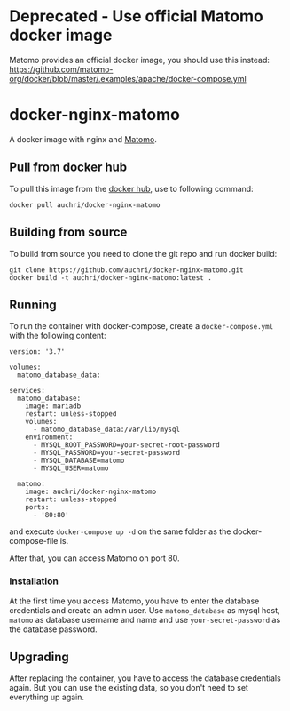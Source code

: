 # Deprecated - Use official Matomo docker image
Matomo provides an official docker image, you should use this instead: https://github.com/matomo-org/docker/blob/master/.examples/apache/docker-compose.yml

# docker-nginx-matomo
A docker image with nginx and [Matomo](https://matomo.org/).

## Pull from docker hub

To pull this image from the [docker hub](https://hub.docker.com/r/auchri/docker-nginx-matomo/), use to following command:

`docker pull auchri/docker-nginx-matomo`

## Building from source

To build from source you need to clone the git repo and run docker build:

```
git clone https://github.com/auchri/docker-nginx-matomo.git
docker build -t auchri/docker-nginx-matomo:latest .
```

## Running

To run the container with docker-compose, create a `docker-compose.yml` with the following content:

```
version: '3.7'

volumes:
  matomo_database_data:

services:
  matomo_database:
    image: mariadb
    restart: unless-stopped
    volumes:
      - matomo_database_data:/var/lib/mysql
    environment:
      - MYSQL_ROOT_PASSWORD=your-secret-root-password
      - MYSQL_PASSWORD=your-secret-password
      - MYSQL_DATABASE=matomo
      - MYSQL_USER=matomo

  matomo:
    image: auchri/docker-nginx-matomo
    restart: unless-stopped
    ports:
      - '80:80'
```

and execute `docker-compose up -d` on the same folder as the docker-compose-file is.

After that, you can access Matomo on port 80.

### Installation

At the first time you access Matomo, you have to enter the database credentials and create an admin user.
Use `matomo_database` as mysql host, `matomo` as database username and name and use `your-secret-password` as the database password.

## Upgrading

After replacing the container, you have to access the database credentials again. But you can use the existing data, so you don't need to set everything up again.
